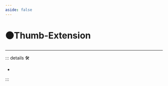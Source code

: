 ```yaml
---
aside: false
---
```

# 🟠<motor>Thumb-Extension</motor>

---

<!-- =================================================== -->
<!-- =================================================== -->
<!-- =================================================== -->
<!-- =================================================== -->
<!-- =================================================== -->
::: details 🛠

-

:::
